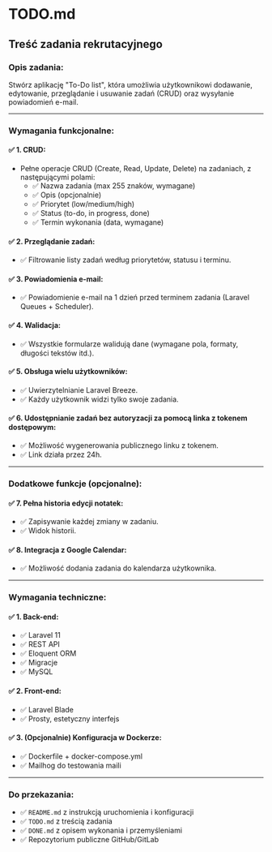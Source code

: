 # TODO.md

## Treść zadania rekrutacyjnego

### Opis zadania:
Stwórz aplikację "To-Do list", która umożliwia użytkownikowi dodawanie, edytowanie, przeglądanie i usuwanie zadań (CRUD) oraz wysyłanie powiadomień e-mail.

---

### Wymagania funkcjonalne:

#### ✅ 1. CRUD:
- Pełne operacje CRUD (Create, Read, Update, Delete) na zadaniach, z następującymi polami:
    - ✅ Nazwa zadania (max 255 znaków, wymagane)
    - ✅ Opis (opcjonalnie)
    - ✅ Priorytet (low/medium/high)
    - ✅ Status (to-do, in progress, done)
    - ✅ Termin wykonania (data, wymagane)

#### ✅ 2. Przeglądanie zadań:
- ✅ Filtrowanie listy zadań według priorytetów, statusu i terminu.

#### ✅ 3. Powiadomienia e-mail:
- ✅ Powiadomienie e-mail na 1 dzień przed terminem zadania (Laravel Queues + Scheduler).

#### ✅ 4. Walidacja:
- ✅ Wszystkie formularze walidują dane (wymagane pola, formaty, długości tekstów itd.).

#### ✅ 5. Obsługa wielu użytkowników:
- ✅ Uwierzytelnianie Laravel Breeze.
- ✅ Każdy użytkownik widzi tylko swoje zadania.

#### ✅ 6. Udostępnianie zadań bez autoryzacji za pomocą linka z tokenem dostępowym:
- ✅ Możliwość wygenerowania publicznego linku z tokenem.
- ✅ Link działa przez 24h.

---

### Dodatkowe funkcje (opcjonalne):

#### ✅ 7. Pełna historia edycji notatek:
- ✅ Zapisywanie każdej zmiany w zadaniu.
- ✅ Widok historii.

#### ✅ 8. Integracja z Google Calendar:
- ✅ Możliwość dodania zadania do kalendarza użytkownika.

---

### Wymagania techniczne:

#### ✅ 1. Back-end:
- ✅ Laravel 11
- ✅ REST API
- ✅ Eloquent ORM
- ✅ Migracje
- ✅ MySQL

#### ✅ 2. Front-end:
- ✅ Laravel Blade
- ✅ Prosty, estetyczny interfejs

#### ✅ 3. (Opcjonalnie) Konfiguracja w Dockerze:
- ✅ Dockerfile + docker-compose.yml
- ✅ Mailhog do testowania maili

---

### Do przekazania:
- ✅ `README.md` z instrukcją uruchomienia i konfiguracji
- ✅ `TODO.md` z treścią zadania
- ✅ `DONE.md` z opisem wykonania i przemyśleniami
- ✅ Repozytorium publiczne GitHub/GitLab
